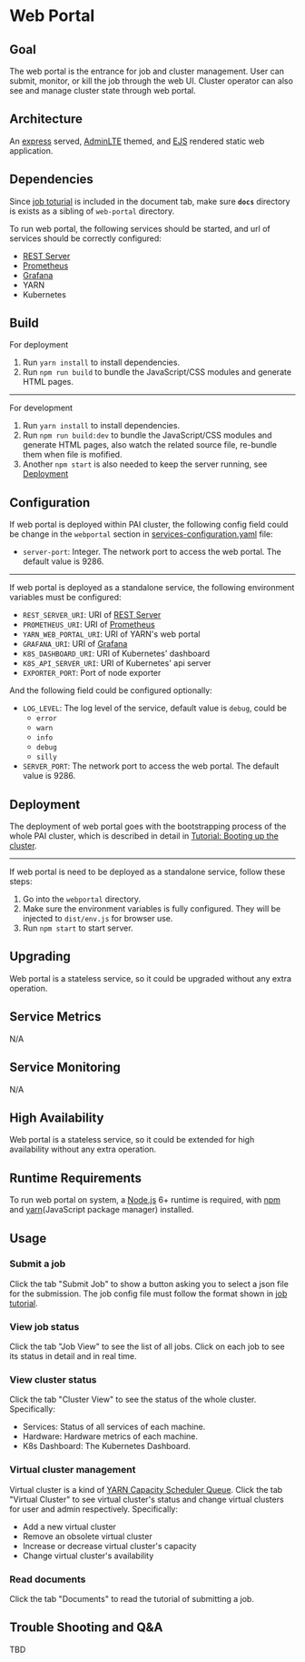 # Web Portal

## Goal

The web portal is the entrance for job and cluster management. User can submit, monitor, or kill the job through the web UI. Cluster operator can also see and manage cluster state through web portal.

## Architecture

An [express](https://expressjs.com/) served, [AdminLTE](https://adminlte.io/) themed, and [EJS](http://ejs.co/) rendered static web application.

## Dependencies

Since [job toturial](../job_tutorial.md) is included in the document tab, make sure **`docs`** directory is exists as a sibling of `web-portal` directory.

To run web portal, the following services should be started, and url of services should be correctly configured:

* [REST Server](../rest-server)
* [Prometheus](../../src/prometheus)
* [Grafana](../grafana)
* YARN
* Kubernetes

## Build

For deployment

1. Run `yarn install` to install dependencies.
2. Run `npm run build` to bundle the JavaScript/CSS modules and generate HTML pages.

---

For development

1. Run `yarn install` to install dependencies.
2. Run `npm run build:dev` to bundle the JavaScript/CSS modules and generate HTML pages,
   also watch the related source file, re-bundle them when file is mofified.
3. Another `npm start` is also needed to keep the server running, see [Deployment](#deployment)

## Configuration

If web portal is deployed within PAI cluster, the following config field could be change in the `webportal` section in [services-configuration.yaml](../../examples/cluster-configuration/services-configuration.yaml) file:

* `server-port`: Integer. The network port to access the web portal. The default value is 9286.

---

If web portal is deployed as a standalone service, the following environment variables must be configured:

* `REST_SERVER_URI`: URI of [REST Server](../rest-server)
* `PROMETHEUS_URI`: URI of [Prometheus](../../src/prometheus)
* `YARN_WEB_PORTAL_URI`: URI of YARN's web portal
* `GRAFANA_URI`: URI of [Grafana](../grafana)
* `K8S_DASHBOARD_URI`: URI of Kubernetes' dashboard
* `K8S_API_SERVER_URI`: URI of Kubernetes' api server
* `EXPORTER_PORT`: Port of node exporter

And the following field could be configured optionally:

* `LOG_LEVEL`: The log level of the service, default value is `debug`, could be
    * `error`
    * `warn`
    * `info`
    * `debug`
    * `silly`
* `SERVER_PORT`: The network port to access the web portal. The default value is 9286.

## Deployment

The deployment of web portal goes with the bootstrapping process of the whole PAI cluster, which is described in detail in [Tutorial: Booting up the cluster](../pai-management/doc/customized-configuration.md).

---

If web portal is need to be deployed as a standalone service, follow these steps:

1. Go into the `webportal` directory.
2. Make sure the environment variables is fully configured.
   They will be injected to `dist/env.js` for browser use.
3. Run `npm start` to start server.

## Upgrading

Web portal is a stateless service, so it could be upgraded without any extra operation.

## Service Metrics

N/A

## Service Monitoring

N/A

## High Availability

Web portal is a stateless service, so it could be extended for high availability without any extra operation.

## Runtime Requirements

To run web portal on system, a [Node.js](https://nodejs.org/) 6+ runtime is required, with [npm](https://www.npmjs.com/) and [yarn](https://yarnpkg.com/)(JavaScript package manager) installed.

## Usage

### Submit a job

Click the tab "Submit Job" to show a button asking you to select a json file for the submission. The job config file must follow the format shown in [job tutorial](../job_tutorial.md).

### View job status

Click the tab "Job View" to see the list of all jobs. Click on each job to see its status in detail and in real time.

### View cluster status

Click the tab "Cluster View" to see the status of the whole cluster. Specifically:

* Services: Status of all services of each machine.
* Hardware: Hardware metrics of each machine.
* K8s Dashboard: The Kubernetes Dashboard.

### Virtual cluster management

Virtual cluster is a kind of [YARN Capacity Scheduler Queue](https://hadoop.apache.org/docs/current/hadoop-yarn/hadoop-yarn-site/CapacityScheduler.html). Click the tab "Virtual Cluster" to  see virtual cluster's status and change virtual clusters for user and admin respectively. Specifically:

* Add a new virtual cluster
* Remove an obsolete virtual cluster
* Increase or decrease virtual cluster's capacity
* Change virtual cluster's availability

### Read documents

Click the tab "Documents" to read the tutorial of submitting a job.

## Trouble Shooting and Q&A

TBD
